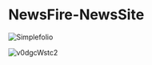 # NewsFire-NewsSite


<img src="https://user-images.githubusercontent.com/109097651/178734579-cca79428-b020-4e22-a4b2-30cf1806d6cc.gif" alt="Simplefolio" align="center"/>

![v0dgcWstc2](https://user-images.githubusercontent.com/109097651/178756780-b2eeaf8c-5a76-4963-8df2-e82af3a7fac3.gif)
